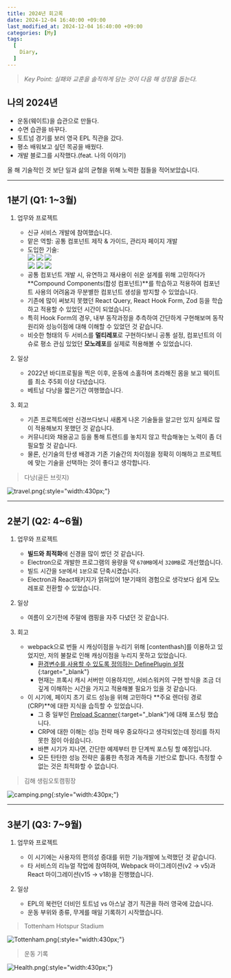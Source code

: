 ```yaml
---
title: 2024년 회고록
date: 2024-12-04 16:40:00 +09:00
last_modified_at: 2024-12-04 16:40:00 +09:00
categories: [My]
tags:
  [
    Diary,
  ]
---
```


>*Key Point: 실패와 교훈을 솔직하게 담는 것이 다음 해 성장을 돕는다.*

## 나의 2024년
- 운동(웨이트)을 습관으로 만들다.
- 수면 습관을 바꾸다.
- 토트넘 경기를 보러 영국 EPL 직관을 갔다.
- 평소 배워보고 싶던 목공을 배웠다.
- 개발 블로그를 시작했다.(feat. 나의 이야기)

올 해 기술적인 것 보단 일과 삶의 균형을 위해 노력한 점들을 적어보았습니다.  

-----

## 1분기 (Q1: 1~3월)
1. 업무와 프로젝트
   - 신규 서비스 개발에 참여했습니다.
   - 맡은 역할: 공통 컴포넌트 제작 & 가이드, 관리자 페이지 개발
   - 도입한 기술:   
       <img src="https://img.shields.io/badge/Next.js-000000?style=for-the-badge&logo=Next.js&logoColor=white">
       <img src="https://img.shields.io/badge/TypeScript-3178C6?style=for-the-badge&logo=TypeScript&logoColor=white">
       <img src="https://img.shields.io/badge/reactquery-FF4154?style=for-the-badge&logo=reactquery&logoColor=white">  
       <img src="https://img.shields.io/badge/reacthookform-EC5990?style=for-the-badge&logo=reacthookform&logoColor=white">
       <img src="https://img.shields.io/badge/jotai-2AB1AC?style=for-the-badge&logo=jotai&logoColor=white">
       <img src="https://img.shields.io/badge/zod-3E67B1?style=for-the-badge&logo=zod&logoColor=white">  
   - 공통 컴포넌트 개발 시, 유연하고 재사용이 쉬운 설계를 위해 고민하다가 **Compound Components(합성 컴포넌트)**를 학습하고 적용하여 컴포넌트 사용의 어려움과 무분별한 컴포넌트 생성을 방지할 수 있었습니다.
   - 기존에 많이 써보지 못했던 React Query, React Hook Form, Zod 등을 학습하고 적용할 수 있었던 시간이 되었습니다.
   - 특히 Hook Form의 경우, 내부 동작과정을 추측하여 간단하게 구현해보며 동작원리와 성능이점에 대해 이해할 수 있었던 것 같습니다.
   - 비슷한 형태의 두 서비스를 **멀티레포**로 구현하다보니 공통 설정, 컴포넌트의 이슈로 평소 관심 있었던 **모노레포**를 실제로 적용해볼 수 있었습니다.

2. 일상
   - 2022년 바디프로필을 찍은 이후, 운동에 소홀하며 초라해진 몸을 보고 웨이트를 최소 주5회 이상 다녔습니다.
   - 베트남 다낭을 짧은기간 여행했습니다.

3. 회고
   - 기존 프로젝트에만 신경쓰다보니 새롭게 나온 기술들을 알고만 있지 실제로 많이 적용해보지 못했던 것 같습니다.
   - 커뮤니티와 채용공고 등을 통해 트렌드를 놓치지 않고 학습해놓는 노력이 좀 더 필요할 것 같습니다.  
   - 물론, 신기술의 탄생 배경과 기존 기술간의 차이점을 정확히 이해하고 프로젝트에 맞는 기술을 선택하는 것이 좋다고 생각합니다.  

> 다낭(골든 브릿지)

![travel.png](/assets/img/posts/2024-12-04/travel.png){:style="width:430px;"}

-----

## 2분기 (Q2: 4~6월)
1. 업무와 프로젝트
   - **빌드와 최적화**에 신경을 많이 썼던 것 같습니다.
   - Electron으로 개발한 프로그램의 용량을 약 `670MB`에서 `320MB`로 개선했습니다.
   - 빌드 시간을 `5분`에서 `1분`으로 단축시켰습니다.
   - Electron과 React패키지가 얽혀있어 1분기때의 경험으로 생각보다 쉽게 모노레포로 전환할 수 있었습니다.

2. 일상
   - 여름이 오기전에 주말에 캠핑을 자주 다녔던 것 같습니다.

3. 회고
   - webpack으로 번들 시 캐싱이점을 누리기 위해 [contenthash]를 이용하고 있었지만, 저의 불찰로 인해 캐싱이점을 누리지 못하고 있었습니다.
     - [환경변수를 사용할 수 있도록 정의하는 DefinePlugin 설정](https://hajeonghun.github.io/posts/Webpack-DefinePlugin-%EC%A3%BC%EC%9D%98%EC%82%AC%ED%95%AD/){:target="_blank"}
     - 현재는 프록시 캐시 서버만 이용하지만, 서비스워커의 구현 방식을 조금 더 깊게 이해하는 시간을 가지고 적용해볼 필요가 있을 것 같습니다.  
   - 이 시기에, 페이지 초기 로드 성능을 위해 고민하다 **주요 렌더링 경로(CRP)**에 대한 지식을 습득할 수 있었습니다.
     - 그 중 일부인 [Preload Scanner](https://hajeonghun.github.io/posts/Preload-Scanner){:target="_blank"}에 대해 포스팅 했습니다.
     - CRP에 대한 이해는 성능 전략 매우 중요하다고 생각되었는데 정리를 하지못한 점이 아쉽습니다.
     - 바쁜 시기가 지나면, 간단한 예제부터 한 단계씩 포스팅 할 예정입니다.  
     - 모든 탄탄한 성능 전략은 훌륭한 측정과 계측을 기반으로 합니다. 측정할 수 없는 것은 최적화할 수 없습니다.

> 김해 생림오토캠핑장

![camping.png](/assets/img/posts/2024-12-04/camping.png){:style="width:430px;"}

-----

## 3분기 (Q3: 7~9월)
1. 업무와 프로젝트
   - 이 시기에는 사용자의 편의성 증대를 위한 기능개발에 노력했던 것 같습니다.
   - 타 서비스의 리뉴얼 작업에 참여하여, Webpack 마이그레이션(v2 -> v5)과 React 마이그레이션(v15 -> v18)을 진행했습니다.
   
2. 일상
   - EPL의 북런던 더비인 토트넘 vs 아스날 경기 직관을 하러 영국에 갔습니다.
   - 운동 부위와 종류, 무게를 매일 기록하기 시작했습니다.

> Tottenham Hotspur Stadium

![Tottenham.png](/assets/img/posts/2024-12-04/Tottenham.png){:style="width:430px;"}

> 운동 기록

![Health.png](/assets/img/posts/2024-12-04/Health.png){:style="width:430px;"}
